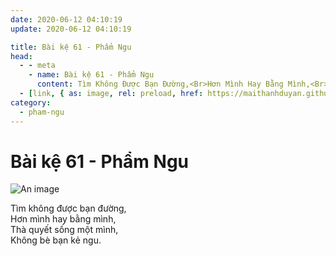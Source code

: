 ```yaml
---
date: 2020-06-12 04:10:19
update: 2020-06-12 04:10:19

title: Bài kệ 61 - Phẩm Ngu
head:
  - - meta
    - name: Bài kệ 61 - Phẩm Ngu
      content: Tìm Không Được Bạn Đường,<Br>Hơn Mình Hay Bằng Mình,<Br>Thà Quyết Sống Một Mình,<Br>Không Bè Bạn Kẻ Ngu.<Br>
  - [link, { as: image, rel: preload, href: https://maithanhduyan.github.io/kinh-phap-cu/img/pham-ngu/pham-ngu-061.jpg }]
category:
  - pham-ngu
---
```


# Bài kệ 61 - Phẩm Ngu

![An image](/img/pham-ngu/pham-ngu-061.jpg)

Tìm không được bạn đường,<br>Hơn mình hay bằng mình,<br>Thà quyết sống một mình,<br>Không bè bạn kẻ ngu.<br>
